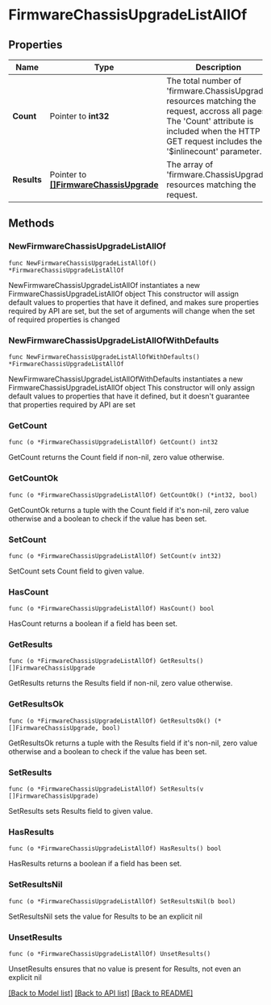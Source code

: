 # FirmwareChassisUpgradeListAllOf

## Properties

Name | Type | Description | Notes
------------ | ------------- | ------------- | -------------
**Count** | Pointer to **int32** | The total number of &#39;firmware.ChassisUpgrade&#39; resources matching the request, accross all pages. The &#39;Count&#39; attribute is included when the HTTP GET request includes the &#39;$inlinecount&#39; parameter. | [optional] 
**Results** | Pointer to [**[]FirmwareChassisUpgrade**](firmware.ChassisUpgrade.md) | The array of &#39;firmware.ChassisUpgrade&#39; resources matching the request. | [optional] 

## Methods

### NewFirmwareChassisUpgradeListAllOf

`func NewFirmwareChassisUpgradeListAllOf() *FirmwareChassisUpgradeListAllOf`

NewFirmwareChassisUpgradeListAllOf instantiates a new FirmwareChassisUpgradeListAllOf object
This constructor will assign default values to properties that have it defined,
and makes sure properties required by API are set, but the set of arguments
will change when the set of required properties is changed

### NewFirmwareChassisUpgradeListAllOfWithDefaults

`func NewFirmwareChassisUpgradeListAllOfWithDefaults() *FirmwareChassisUpgradeListAllOf`

NewFirmwareChassisUpgradeListAllOfWithDefaults instantiates a new FirmwareChassisUpgradeListAllOf object
This constructor will only assign default values to properties that have it defined,
but it doesn't guarantee that properties required by API are set

### GetCount

`func (o *FirmwareChassisUpgradeListAllOf) GetCount() int32`

GetCount returns the Count field if non-nil, zero value otherwise.

### GetCountOk

`func (o *FirmwareChassisUpgradeListAllOf) GetCountOk() (*int32, bool)`

GetCountOk returns a tuple with the Count field if it's non-nil, zero value otherwise
and a boolean to check if the value has been set.

### SetCount

`func (o *FirmwareChassisUpgradeListAllOf) SetCount(v int32)`

SetCount sets Count field to given value.

### HasCount

`func (o *FirmwareChassisUpgradeListAllOf) HasCount() bool`

HasCount returns a boolean if a field has been set.

### GetResults

`func (o *FirmwareChassisUpgradeListAllOf) GetResults() []FirmwareChassisUpgrade`

GetResults returns the Results field if non-nil, zero value otherwise.

### GetResultsOk

`func (o *FirmwareChassisUpgradeListAllOf) GetResultsOk() (*[]FirmwareChassisUpgrade, bool)`

GetResultsOk returns a tuple with the Results field if it's non-nil, zero value otherwise
and a boolean to check if the value has been set.

### SetResults

`func (o *FirmwareChassisUpgradeListAllOf) SetResults(v []FirmwareChassisUpgrade)`

SetResults sets Results field to given value.

### HasResults

`func (o *FirmwareChassisUpgradeListAllOf) HasResults() bool`

HasResults returns a boolean if a field has been set.

### SetResultsNil

`func (o *FirmwareChassisUpgradeListAllOf) SetResultsNil(b bool)`

 SetResultsNil sets the value for Results to be an explicit nil

### UnsetResults
`func (o *FirmwareChassisUpgradeListAllOf) UnsetResults()`

UnsetResults ensures that no value is present for Results, not even an explicit nil

[[Back to Model list]](../README.md#documentation-for-models) [[Back to API list]](../README.md#documentation-for-api-endpoints) [[Back to README]](../README.md)



